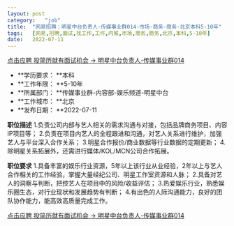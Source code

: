 ```yaml
---
layout:	post
category:	"job"
title:	"网易招聘：明星中台负责人-传媒事业群014-市场-商务-商务-北京本科5-10年"
tags:	[网易,招聘,面试,找工作,工作,内推,市场,商务,商务,北京,本科,5-10年]
date:	2022-07-11
---
```


[点击应聘 投简历就有面试机会 -> 明星中台负责人-传媒事业群014](http://mobile.bole.netease.com/bole/boleDetail?id=41485&employeeId=346f03c3cda5f04c&key=all)



- **学历要求： **本科
- **工作年限： **5-10年
- **所属部门： **传媒事业群-内容部-娱乐频道-明星中台
- **工作城市： **北京
- **发布日期： **2022-07-11



**职位描述**
1.负责公司内部与艺人相关的需求沟通与对接，包括品牌商务项目、内容IP项目等；
2.负责在项目内艺人的全程跟进和沟通，对艺人关系进行维护，加强艺人与平台深入合作关系；
3.明星合作报价/商业数据等行业数据的定期更新；
4.除明星关系拓展外，还需进行媒体/KOL/MCN公司合作拓展。





**职位要求**
1.具备丰富的娱乐行业资源，5年以上该行业从业经验，2年以上与艺人合作相关的工作经验，掌握大量经纪公司、明星工作室资源和人脉；
2.具备对艺人的洞察与判断，把控艺人在项目中的风险/收益评估；
3.热爱娱乐行业，熟悉娱乐圈生态，对行业现状和发展趋势有判断；
4.有出色的人际沟通能力，良好的团队协作能力，能高效高质量完成工作。



[点击应聘 投简历就有面试机会 -> 明星中台负责人-传媒事业群014](http://mobile.bole.netease.com/bole/boleDetail?id=41485&employeeId=346f03c3cda5f04c&key=all)
